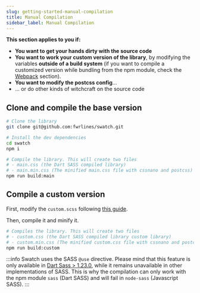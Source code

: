 ```yaml
---
slug: getting-started-manual-compilation
title: Manual Compilation
sidebar_label: Manual Compilation
---
```


**This section applies to you if:**
+ **You want to get your hands dirty with the source code**
+ **You want to work your custom version of the library**, by modifying the variables **outside of a build system** (if you want to compile a customized version while bundling from the npm module, check the [Webpack](./getting-started-webpack) section).
+ **You want to modify the postcss config**...
+ ... or do other kinds of witchcraft on the source code

## Clone and compile the base version

```bash
# Clone the library
git clone git@github.com:fwrlines/swatch.git

# Install the dev dependencies
cd swatch
npm i

# Compile the library. This will create two files
# - main.css (the Dart SASS compiled library)
# - main.min.css (The minified main.css file with cssnano and postcss)
npm run build:main
```

## Compile a custom version

First, modify the `custom.scss` following [this guide](./advanced-custom-palette).

Then, compile it and minify it. 

```bash
# Compiles the library. This will create two files
# - custom.css (the Dart SASS compiled library custom library)
# - custom.min.css (The minified custom.css file with cssnano and postcss)
npm run build:custom

```

:::info
Swatch uses the SASS `@use` directive. Please mind that this feature is only available in [Dart Sass > 1.23.0](https://sass-lang.com/documentation/at-rules/use), while it remains unavailable in other implementations of SASS. This is why the compilation can only work with the npm module `sass` (Dart SASS) and will fail in `node-sass` (Javascript SASS).
:::

